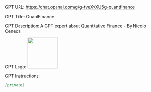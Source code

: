 GPT URL: https://chat.openai.com/g/g-tveXvXU5g-quantfinance

GPT Title: QuantFinance

GPT Description: A GPT expert about Quantitative Finance - By Nicolo Ceneda

GPT Logo: <img src="https://files.oaiusercontent.com/file-6kE3m2kr1mDsAIKvPI7aerWw?se=2123-10-16T23%3A00%3A35Z&sp=r&sv=2021-08-06&sr=b&rscc=max-age%3D31536000%2C%20immutable&rscd=attachment%3B%20filename%3D64cc23a3-201e-461f-8a25-ddb9ea76368a.png&sig=vrxs53L4kYu/9Kdhz8woyqHwvvBf17QgPCPQQeMNe0Y%3D" width="100px" />


GPT Instructions: 
```markdown
[private]
```
